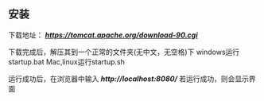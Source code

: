 ## 安装

下载地址：
***https://tomcat.apache.org/download-90.cgi***

下载完成后，解压其到一个正常的文件夹(无中文，无空格)下
windows运行startup.bat
Mac,linux运行startup.sh

运行成功后，在浏览器中输入
***http://localhost:8080/***
若运行成功，则会显示界面
